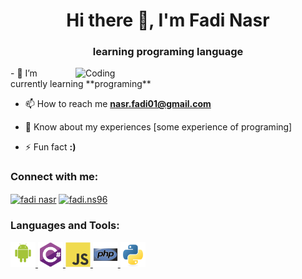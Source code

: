 <h1 align="center">Hi there 👋, I'm Fadi Nasr</h1>
<h3 align="center">learning programing language</h3>
<img align="right" alt="Coding" width="400" src="https://i0.wp.com/www.planetcrust.com/wp-content/uploads/2021/10/44.3.-Improved-Development-Speed-1.png?resize=1500%2C844">
- 🌱 I’m currently learning **programing**

- 📫 How to reach me **nasr.fadi01@gmail.com**

- 📄 Know about my experiences [some experience of programing]

- ⚡ Fun fact **:)**

<h3 align="left">Connect with me:</h3>
<p align="left">
<a href="https://fb.com/fadi nasr" target="blank"><img align="center" src="https://raw.githubusercontent.com/rahuldkjain/github-profile-readme-generator/master/src/images/icons/Social/facebook.svg" alt="fadi nasr" height="30" width="40" /></a>
<a href="https://instagram.com/fadi.ns96" target="blank"><img align="center" src="https://raw.githubusercontent.com/rahuldkjain/github-profile-readme-generator/master/src/images/icons/Social/instagram.svg" alt="fadi.ns96" height="30" width="40" /></a>
</p>

<h3 align="left">Languages and Tools:</h3>
<p align="left"> <a href="https://developer.android.com" target="_blank" rel="noreferrer"> <img src="https://raw.githubusercontent.com/devicons/devicon/master/icons/android/android-original-wordmark.svg" alt="android" width="40" height="40"/> </a> <a href="https://www.w3schools.com/cs/" target="_blank" rel="noreferrer"> <img src="https://raw.githubusercontent.com/devicons/devicon/master/icons/csharp/csharp-original.svg" alt="csharp" width="40" height="40"/> </a> <a href="https://developer.mozilla.org/en-US/docs/Web/JavaScript" target="_blank" rel="noreferrer"> <img src="https://raw.githubusercontent.com/devicons/devicon/master/icons/javascript/javascript-original.svg" alt="javascript" width="40" height="40"/> </a> <a href="https://www.php.net" target="_blank" rel="noreferrer"> <img src="https://raw.githubusercontent.com/devicons/devicon/master/icons/php/php-original.svg" alt="php" width="40" height="40"/> </a> <a href="https://www.python.org" target="_blank" rel="noreferrer"> <img src="https://raw.githubusercontent.com/devicons/devicon/master/icons/python/python-original.svg" alt="python" width="40" height="40"/> </a> </p>

